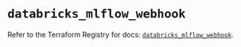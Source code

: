 # `databricks_mlflow_webhook`

Refer to the Terraform Registry for docs: [`databricks_mlflow_webhook`](https://registry.terraform.io/providers/databricks/databricks/1.62.1/docs/resources/mlflow_webhook).
